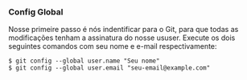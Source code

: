 ### Config Global

Nosse primeire passo é nós indentificar para o Git, para que todas as modificações tenham a assinatura do nosse ususer.
Execute os dois seguintes comandos com seu nome e e-mail respectivamente:

```
$ git config --global user.name "Seu nome"
$ git config --global user.email "seu-email@example.com"
```